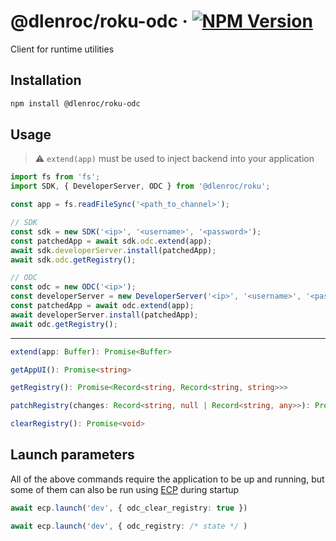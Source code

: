 # @dlenroc/roku-odc · [![NPM Version](https://img.shields.io/npm/v/@dlenroc/roku-odc)](https://www.npmjs.com/package/@dlenroc/roku-odc)

Client for runtime utilities

## Installation

```sh
npm install @dlenroc/roku-odc
```

## Usage

> ⚠️ `extend(app)` must be used to inject backend into your application

```typescript
import fs from 'fs';
import SDK, { DeveloperServer, ODC } from '@dlenroc/roku';

const app = fs.readFileSync('<path_to_channel>');

// SDK
const sdk = new SDK('<ip>', '<username>', '<password>');
const patchedApp = await sdk.odc.extend(app);
await sdk.developerServer.install(patchedApp);
await sdk.odc.getRegistry();

// ODC
const odc = new ODC('<ip>');
const developerServer = new DeveloperServer('<ip>', '<username>', '<password>');
const patchedApp = await odc.extend(app);
await developerServer.install(patchedApp);
await odc.getRegistry();
```

---

```typescript
extend(app: Buffer): Promise<Buffer>
```

```typescript
getAppUI(): Promise<string>
```

```typescript
getRegistry(): Promise<Record<string, Record<string, string>>>
```

```typescript
patchRegistry(changes: Record<string, null | Record<string, any>>): Promise<void>
```

```typescript
clearRegistry(): Promise<void>
```

## Launch parameters

All of the above commands require the application to be up and running, but some of them can also be run using [ECP](/packages/ecp#readme) during startup

```typescript
await ecp.launch('dev', { odc_clear_registry: true })
```

```typescript
await ecp.launch('dev', { odc_registry: /* state */ )
```

